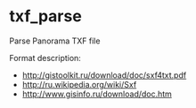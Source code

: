 txf_parse
=========

Parse Panorama TXF file

Format description:
  * http://gistoolkit.ru/download/doc/sxf4txt.pdf
  * http://ru.wikipedia.org/wiki/Sxf
  * http://www.gisinfo.ru/download/doc.htm
